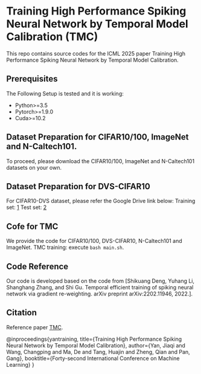 # Training High Performance Spiking Neural Network by Temporal Model Calibration (TMC)
This repo contains source codes for the ICML 2025 paper Training High Performance Spiking Neural Network by Temporal Model Calibration. 

## Prerequisites
The Following Setup is tested and it is working:
 * Python>=3.5
 * Pytorch>=1.9.0
 * Cuda>=10.2

 ## Dataset Preparation for CIFAR10/100, ImageNet and N-Caltech101.
To proceed, please download the CIFAR10/100, ImageNet and N-Caltech101 datasets on your own.

## Dataset Preparation for DVS-CIFAR10
For CIFAR10-DVS dataset, please refer the Google Drive link below:
Training set: [1](https://drive.google.com/file/d/1pzYnhoUvtcQtxk_Qmy4d2VrhWhy5R-t9/view?usp=sharing)
Test set: [2](https://drive.google.com/file/d/1q1k6JJgVH3ZkHWMg2zPtrZak9jRP6ggG/view?usp=sharing)


## Cofe for TMC
We provide the code for CIFAR10/100, DVS-CIFAR10, N-Caltech101 and ImageNet. TMC training: execute `bash main.sh`.

## Code Reference
Our code is developed based on the code from [Shikuang Deng, Yuhang Li, Shanghang Zhang, and Shi Gu. Temporal efficient training of spiking neural network via gradient re-weighting. arXiv preprint arXiv:2202.11946, 2022.].

## Citation
Reference paper [TMC](https://openreview.net/pdf?id=l7ZmdeFyM1).

@inproceedings{yantraining,
  title={Training High Performance Spiking Neural Network by Temporal Model Calibration},
  author={Yan, Jiaqi and Wang, Changping and Ma, De and Tang, Huajin and Zheng, Qian and Pan, Gang},
  booktitle={Forty-second International Conference on Machine Learning}
}
